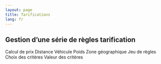 ```yaml
---
layout: page
title: Tarifications
lang: fr
---
```


Gestion d’une série de règles tarification
------------------------------------------

Calcul de prix
Distance
Véhicule
Poids
Zone géographique
Jeu de règles
Choix des critères
Valeur des critères
